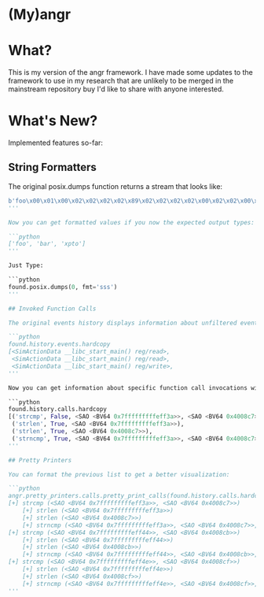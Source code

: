 (My)angr
====

# What?

This is my version of the angr framework. I have made some updates to the framework to use in my research that are unlikely to be merged in the mainstream repository buy I'd like to share with anyone interested. 

# What's New?

Implemented features so-far:

## String Formatters 

The original posix.dumps function returns a stream that looks like:

```python
b'foo\x00\x01\x00\x02\x02\x02\x02\x89\x02\x02\x02\x02\x00\x02\x02\x00\x00\x01m\x08)J\x08\x02\x08\x00\x00)\x19)\x08\x19\x00\x19I\x19\x19J\x06\x00\x8a)\x00\x1a\x00\x00\x02\x02\x00\x04\x89\x89\x89\x89\x89\x89\x89bar\x00\x01\x00\x00\x08\x0e\x19\x89\x08\x08\x02\x00\x00\x89\x0e*\x00I\x89\x89\x89\x89\x89\x89\x19\x89\x08\x08\x89\x89\x02\x89\x89\x89*\x01F\x08\x00\x89\x02\x89\xd2\x89\x01\x00\x00\x00)\x02\x02\x00\x00\x00\x19\x00\x00xpto\x00\x08\x01\x08\x00\x00\x00\x02\x01\x00\x02\x00_\x00\x01\x00\x01\x08\x02\x02\x00\x00\x00\x02\x00\x01\x02\x02"\x01J\x02\x02\x01\x02\x02\x02\x01\x08\x10\x00\x19\x02\x89\x1d\x12\x02\xfd\x00\x10\x02\x02\x00\x02\x00\x00'
'''

Now you can get formatted values if you now the expected output types:

```python
['foo', 'bar', 'xpto']
'''

Just Type:

```python
found.posix.dumps(0, fmt='sss')
'''

## Invoked Function Calls

The original events history displays information about unfiltered events:

```python
found.history.events.hardcopy                                                                                
[<SimActionData __libc_start_main() reg/read>,
 <SimActionData __libc_start_main() reg/read>,
 <SimActionData __libc_start_main() reg/write>,
'''

Now you can get information about specific function call invocations without digging into multiple states details:

```python
found.history.calls.hardcopy                                                                                 
[('strcmp', False, <SAO <BV64 0x7fffffffffeff3a>>, <SAO <BV64 0x4008c7>>),
 ('strlen', True, <SAO <BV64 0x7fffffffffeff3a>>),
 ('strlen', True, <SAO <BV64 0x4008c7>>),
 ('strncmp', True, <SAO <BV64 0x7fffffffffeff3a>>, <SAO <BV64 0x4008c7>>, <SimProcedure strlen (inline)>, <SimProcedure strlen (inline)>)]
'''

## Pretty Printers

You can format the previous list to get a better visualization:

```python
angr.pretty_printers.calls.pretty_print_calls(found.history.calls.hardcopy)                                  
[+] strcmp (<SAO <BV64 0x7fffffffffeff3a>>, <SAO <BV64 0x4008c7>>)
	[+] strlen (<SAO <BV64 0x7fffffffffeff3a>>)
	[+] strlen (<SAO <BV64 0x4008c7>>)
	[+] strncmp (<SAO <BV64 0x7fffffffffeff3a>>, <SAO <BV64 0x4008c7>>, <SimProcedure strlen (inline)>, <SimProcedure strlen (inline)>)
[+] strcmp (<SAO <BV64 0x7fffffffffeff44>>, <SAO <BV64 0x4008cb>>)
	[+] strlen (<SAO <BV64 0x7fffffffffeff44>>)
	[+] strlen (<SAO <BV64 0x4008cb>>)
	[+] strncmp (<SAO <BV64 0x7fffffffffeff44>>, <SAO <BV64 0x4008cb>>, <SimProcedure strlen (inline)>, <SimProcedure strlen (inline)>)
[+] strcmp (<SAO <BV64 0x7fffffffffeff4e>>, <SAO <BV64 0x4008cf>>)
	[+] strlen (<SAO <BV64 0x7fffffffffeff4e>>)
	[+] strlen (<SAO <BV64 0x4008cf>>)
	[+] strncmp (<SAO <BV64 0x7fffffffffeff4e>>, <SAO <BV64 0x4008cf>>, <SimProcedure strlen (inline)>, <SimProcedure strlen (inline)>)
'''
